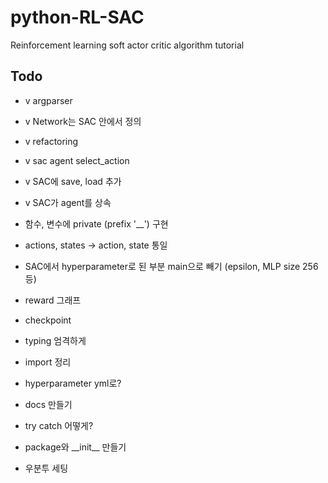 # python-RL-SAC

Reinforcement learning soft actor critic algorithm tutorial

## Todo

- v argparser
- v Network는 SAC 안에서 정의
- v refactoring
- v sac agent select_action
- v SAC에 save, load 추가

- v SAC가 agent를 상속
- 함수, 변수에 private (prefix '__') 구현
- actions, states -> action, state 통일
- SAC에서 hyperparameter로 된 부분 main으로 빼기 (epsilon, MLP size 256 등)
- reward 그래프
- checkpoint
- typing 엄격하게
- import 정리

- hyperparameter yml로?
- docs 만들기

- try catch 어떻게?
- package와 \_\_init\_\_ 만들기
- 우분투 세팅